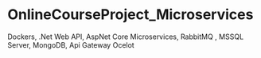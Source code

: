 # OnlineCourseProject_Microservices
 Dockers, .Net Web API, AspNet Core Microservices, RabbitMQ , MSSQL Server, MongoDB, Api Gateway Ocelot
